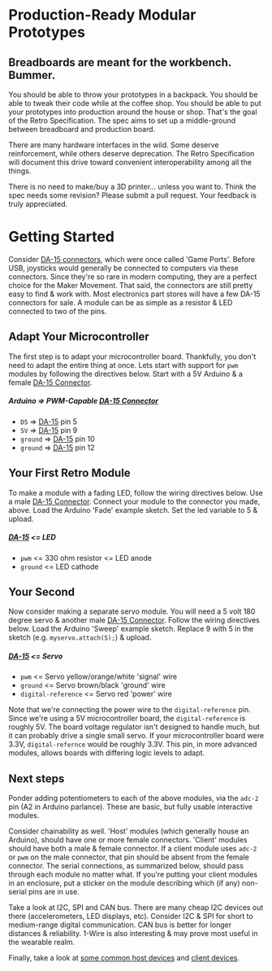 Production-Ready Modular Prototypes
===================================

Breadboards are meant for the workbench. Bummer.
------------------------------------------------
You should be able to throw your prototypes in a backpack. You should be able to tweak their code while at the coffee shop. You should be able to put your prototypes into production around the house or shop. That's the goal of the Retro Specification. The spec aims to set up a middle-ground between breadboard and production board.

There are many hardware interfaces in the wild. Some deserve reinforcement, while others deserve deprecation. The Retro Specification will document this drive toward convenient interoperability among all the things.

There is no need to make/buy a 3D printer... unless you want to. Think the spec needs some revision? Please submit a pull request. Your feedback is truly appreciated.

Getting Started
===============
Consider [DA-15 connectors](connector-collection/d-subminiature/da-15.yaml), which were once called 'Game Ports'. Before USB, joysticks would generally be connected to computers via these connectors. Since they're so rare in modern computing, they are a perfect choice for the Maker Movement. That said, the connectors are still pretty easy to find & work with. Most electronics part stores will have a few DA-15 connectors for sale. A module can be as simple as a resistor & LED connected to two of the pins.

Adapt Your Microcontroller
--------------------------
The first step is to adapt your microcontroller board. Thankfully, you don't need to adapt the entire thing at once. Lets start with support for `pwm` modules by following the directives below. Start with a 5V Arduino & a female [DA-15 Connector](connector-collection/d-subminiature/da-15.yaml).

##### Arduino => PWM-Capable [DA-15 Connector](connector-collection/d-subminiature/da-15.yaml)
* `D5`     => [DA-15](connector-collection/d-subminiature/da-15.yaml) pin 5
* `5V`     => [DA-15](connector-collection/d-subminiature/da-15.yaml) pin 9
* `ground` => [DA-15](connector-collection/d-subminiature/da-15.yaml) pin 10
* `ground` => [DA-15](connector-collection/d-subminiature/da-15.yaml) pin 12

Your First Retro Module
-----------------------
To make a module with a fading LED, follow the wiring directives below. Use a male [DA-15 Connector](connector-collection/d-subminiature/da-15.yaml). Connect your module to the connector you made, above. Load the Arduino 'Fade' example sketch. Set the led variable to 5 & upload.

##### [DA-15](connector-collection/d-subminiature/da-15.yaml) <= LED
* `pwm`    <= 330 ohm resistor <= LED anode
* `ground` <= LED cathode

Your Second
-----------
Now consider making a separate servo module. You will need a 5 volt 180 degree servo & another male [DA-15 Connector](connector-collection/d-subminiature/da-15.yaml). Follow the wiring directives below. Load the Arduino 'Sweep' example sketch. Replace 9 with 5 in the sketch (e.g. `myservo.attach(5);`) & upload.

##### [DA-15](connector-collection/d-subminiature/da-15.yaml) <= Servo
* `pwm`               <= Servo yellow/orange/white 'signal' wire
* `ground`            <= Servo brown/black 'ground' wire
* `digital-reference` <= Servo red 'power' wire

Note that we're connecting the power wire to the `digital-reference` pin. Since we're using a 5V microcontroller board, the `digital-reference` is roughly 5V. The board voltage regulator isn't designed to handle much, but it can probably drive a single small servo. If your microcontroller board were 3.3V, `digital-refernce` would be roughly 3.3V. This pin, in more advanced modules, allows boards with differing logic levels to adapt.

Next steps
----------
Ponder adding potentiometers to each of the above modules, via the `adc-2` pin (A2 in Arduino parlance). These are basic, but fully usable interactive modules.

Consider chainability as well. 'Host' modules (which generally house an Arduino), should have one or more female connectors. 'Client' modules should have both a male & female connector. If a client module uses `adc-2` or `pwm` on the male connector, that pin should be absent from the female connector. The serial connections, as summarized below, should pass through each module no matter what. If you're putting your client modules in an enclosure, put a sticker on the module describing which (if any) non-serial pins are in use.

Take a look at I2C, SPI and CAN bus. There are many cheap I2C devices out there (accelerometers, LED displays, etc). Consider I2C & SPI for short to medium-range digital communication. CAN bus is better for longer distances & reliability. 1-Wire is also interesting & may prove most useful in the wearable realm.

Finally, take a look at [some common host devices](host-device-collection) and [client devices](client-device-collection).

